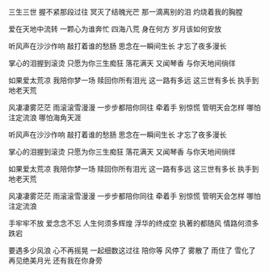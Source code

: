 三生三世
握不紧那段过往
冥灭了结魄光芒
那一滴离别的泪
灼烧着我的胸膛

爱在天地中流转
一颗心为谁奔忙
四海八荒 身在何方
岁月该如何安放

听风声在沙沙作响
敲打着谁的愁肠
思念在一瞬间生长
才忘了夜多漫长

掌心的泪握到滚烫
只愿为你三生痴狂
落花满天 又闻琴香
与你天地间徜徉

如果爱太荒凉 我陪你梦一场
赎回你所有泪光
这一路有多远 这三世有多长
执手到地老天荒

风凄凄雾茫茫 雨滚滚雪漫漫
一步步都陪你同往
牵着手 别惊慌 管明天会怎样
哪怕注定流浪 哪怕海角天涯

听风声在沙沙作响
敲打着谁的愁肠
思念在一瞬间生长
才忘了夜多漫长

掌心的泪握到滚烫
只愿为你三生痴狂
落花满天 又闻琴香
与你天地间徜徉

如果爱太荒凉 我陪你梦一场
赎回你所有泪光
这一路有多远 这三世有多长
执手到地老天荒

风凄凄雾茫茫 雨滚滚雪漫漫
一步步都陪你同往
牵着手 别惊慌 管明天会怎样
哪怕注定流浪

手牢牢不放 爱念念不忘
人生何须多辉煌
浮华的终成空 执著的都随风
情路何须多跌宕

要遇多少风浪 心不再摇晃
一起细数这过往
陪你等 风停了 雾散了 雨住了 雪化了
再见绝美月光 还有我在你身旁
